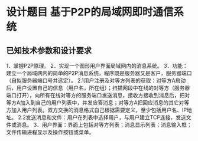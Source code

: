 设计题目 基于P2P的局域网即时通信系统
=

已知技术参数和设计要求
-

1．掌握P2P原理。
2．实现一个图形用户界面局域网内的消息系统。
3．功能：建立一个局域网内的简单的P2P消息系统，程序既是服务器又是客户，服务器端口（自拟服务器端口号并选定）。
2.1用户注册及对等方列表的获取：对等方A启动后，用户设置自己的信息（用户名，所在组）；扫描网段中在线的对等方（服务器端口打开），向所有在线对等方的服务端口发送消息，接收方接收到消息后，把对等方A加入到自己的用户列表中，并发应答消息；对等方A把回应消息的其它对等方加入用户列表。双方交换的消息格式自己根据需要定义，至少包括用户名、IP地址。
2.2发送消息和文件：用户在列表中选择用户，与用户建立TCP连接，发送文件或消息。
3．用户界面：界面上包括对等方列表；消息显示列表；消息输入框；文件传输进程显示及操作按钮或菜单。


